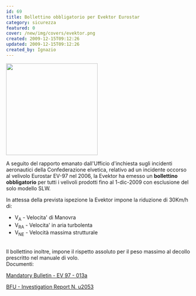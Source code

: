 ```yaml
---
id: 69
title: Bollettino obbligatorio per Evektor Eurostar
category: sicurezza
featured: 0
cover: /new/img/covers/evektor.png
created: 2009-12-15T09:12:26
updated: 2009-12-15T09:12:26
created_by: Ignazio
---
```


<img class="float-start mr-2" src="/new/img/stories/evektor-ev97.jpg" width="250"/>

A seguito del rapporto emanato dall'Ufficio d'inchiesta sugli incidenti aeronautici della Confederazione elvetica, relativo ad un incidente occorso al velivolo Eurostar EV-97 nel 2006, la Evektor ha emesso un **bollettino obbligatorio** per tutti i velivoli prodotti fino al 1-dic-2009 con esclusione del solo modello SLW.

In attessa della prevista ispezione la Evektor impone la riduzione di 30Km/h di:

- V<sub>A</sub> - Velocita' di Manovra
- V<sub>RA</sub> - Velocita' in aria turbolenta
- V<sub>NE</sub> - Velocità massima strutturale

<br>Il bollettino inoltre, impone il rispetto assoluto per il peso massimo al decollo prescritto nel manuale di volo.
<br>
Documenti:

<a href="http://www.evektor.cz/pdf/support/bulletins/EuroStar/EV97_013a_Spar_caps_inspection.pdf" target="_blank">Mandatory Bulletin - EV 97 - 013a</a>

<a href="http://www.bfu.admin.ch/common/pdf/u2053_e.pdf" target="_blank">BFU - Investigation Report N. u2053</a>
